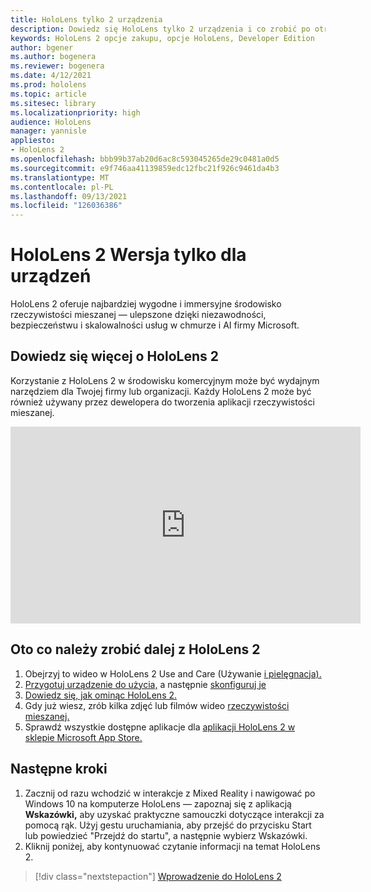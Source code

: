 ```yaml
---
title: HoloLens tylko 2 urządzenia
description: Dowiedz się HoloLens tylko 2 urządzenia i co zrobić po otrzymaniu własnego urządzenia.
keywords: HoloLens 2 opcje zakupu, opcje HoloLens, Developer Edition
author: bgener
ms.author: bogenera
ms.reviewer: bogenera
ms.date: 4/12/2021
ms.prod: hololens
ms.topic: article
ms.sitesec: library
ms.localizationpriority: high
audience: HoloLens
manager: yannisle
appliesto:
- HoloLens 2
ms.openlocfilehash: bbb99b37ab20d6ac8c593045265de29c0481a0d5
ms.sourcegitcommit: e9f746aa41139859edc12fbc21f926c9461da4b3
ms.translationtype: MT
ms.contentlocale: pl-PL
ms.lasthandoff: 09/13/2021
ms.locfileid: "126036386"
---
```

# <a name="hololens-2-device-only-edition"></a>HoloLens 2 Wersja tylko dla urządzeń

HoloLens 2 oferuje najbardziej wygodne i immersyjne środowisko rzeczywistości mieszanej — ulepszone dzięki niezawodności, bezpieczeństwu i skalowalności usług w chmurze i AI firmy Microsoft.

## <a name="learn-about-hololens-2"></a>Dowiedz się więcej o HoloLens 2
Korzystanie z HoloLens 2 w środowisku komercyjnym może być wydajnym narzędziem dla Twojej firmy lub organizacji. Każdy HoloLens 2 może być również używany przez dewelopera do tworzenia aplikacji rzeczywistości mieszanej.

<iframe width="560" height="315" src="https://www.youtube.com/embed/XwOnHqiNAeU" frameborder="0" allow="accelerometer; autoplay; clipboard-write; encrypted-media; gyroscope; picture-in-picture" allowfullscreen></iframe>

## <a name="heres-what-to-do-next-with-the-hololens-2"></a>Oto co należy zrobić dalej z HoloLens 2

1. Obejrzyj to wideo w HoloLens 2 Use and Care (Używanie [i pielęgnacja).](/hololens/hololens2-maintenance##HoloLens-2-Use-and-Care)
1. [Przygotuj urządzenie do użycia,](/hololens/hololens2-setup) a następnie [skonfiguruj je](/hololens/hololens2-start)
1. [Dowiedz się, jak ominąc HoloLens 2.](/hololens/holographic-home)
1. Gdy już wiesz, zrób kilka zdjęć lub filmów wideo [rzeczywistości mieszanej.](/hololens/holographic-photos-and-videos)
1. Sprawdź wszystkie dostępne aplikacje dla [aplikacji HoloLens 2 w sklepie Microsoft App Store.](/hololens/holographic-store-apps)

## <a name="next-steps"></a>Następne kroki

1. Zacznij od razu wchodzić w interakcje z Mixed Reality i nawigować po Windows 10 na komputerze HoloLens — zapoznaj się z aplikacją **Wskazówki,** aby uzyskać praktyczne samouczki dotyczące interakcji za pomocą rąk. Użyj gestu uruchamiania, aby przejść do przycisku Start lub powiedzieć "Przejdź do startu", a następnie wybierz Wskazówki.
1. Kliknij poniżej, aby kontynuować czytanie informacji na temat HoloLens 2.

> [!div class="nextstepaction"]
> [Wprowadzenie do HoloLens 2](hololens2-basic-usage.md)